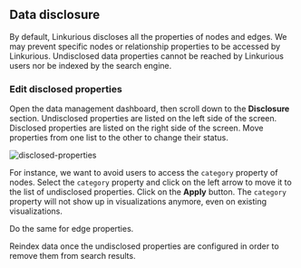 ## Data disclosure

By default, Linkurious discloses all the properties of nodes and edges. We may prevent specific nodes or relationship properties to be accessed by Linkurious. Undisclosed data properties cannot be reached by Linkurious users nor be indexed by the search engine.

### Edit disclosed properties

Open the data management dashboard, then scroll down to the **Disclosure** section. Undisclosed properties are listed on the left side of the screen. Disclosed properties are listed on the right side of the screen. Move properties from one list to the other to change their status.

![disclosed-properties](https://raw.githubusercontent.com/Linkurious/linkurious-enterprise-manual/master/screenshots/155.png)

For instance, we want to avoid users to access the `category` property of nodes. Select the `category` property and click on the left arrow to move it to the list of undisclosed properties. Click on the **Apply** button. The `category` property will not show up in visualizations anymore, even on existing visualizations. 

Do the same for edge properties.

<div class="alert alert-warning">
  Reindex data once the undisclosed properties are configured in order to remove them from search results.
</div>
